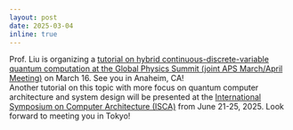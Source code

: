 ```yaml
---
layout: post
date: 2025-03-04
inline: true
---
```


Prof. Liu is organizing a [tutorial on hybrid continuous-discrete-variable quantum computation at the Global Physics Summit (joint APS March/April Meeting)](https://summit.aps.org/events/t7-hybrid-discrete-quantum-computation/) on March 16. See you in Anaheim, CA!
\
Another tutorial on this topic with more focus on quantum computer architecture and system design will be presented at the [International Symposium on Computer Architecture (ISCA)](https://www.iscaconf.org/isca2025/program/workshops.php) from June 21-25, 2025. Look forward to meeting you in Tokyo!
